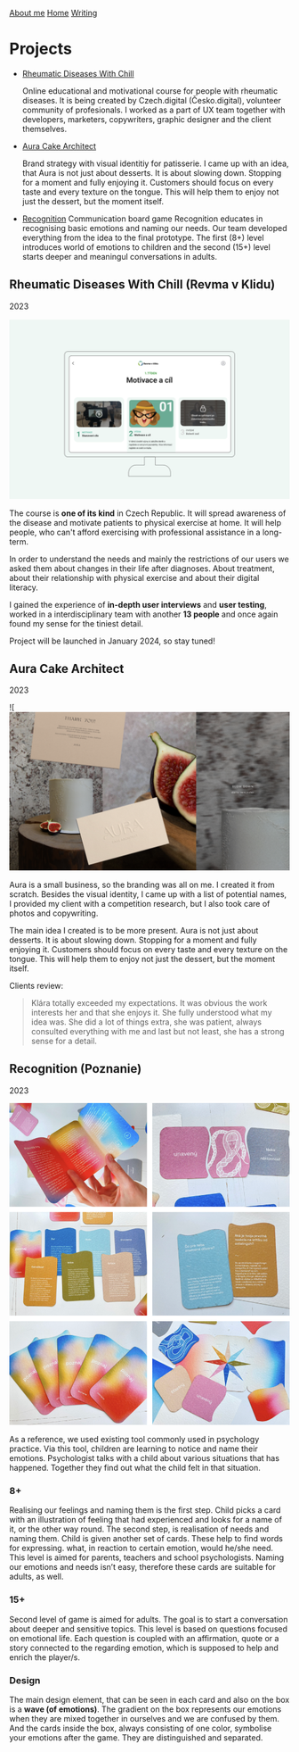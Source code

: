 [About me](../about.md)
  [Home](../index.md)
  [Writing](../writing/index.md)

 
 # Projects

- [Rheumatic Diseases With Chill](#rheumatic-diseases-with-chil-(revma-v-klidu))
  
  Online educational and motivational course for people with rheumatic diseases. It is being created by Czech.digital (Česko.digital), volunteer community of profesionals. I worked as a part of UX team together with developers, marketers, copywriters, graphic designer and the client themselves.

- [Aura Cake Architect](#aura-cake-architect)

  Brand strategy with visual identitiy for patisserie. I came up with an idea, that Aura is not just about desserts. It is about slowing down. Stopping for a moment and fully enjoying it. Customers should focus on every taste and every texture on the tongue. This will help them to  enjoy not just the dessert, but the moment itself.

- [Recognition](#recognition-(poznanie))
  Communication board game Recognition educates in recognising basic emotions and naming our needs. Our team developed everything from the idea to the final prototype. The first (8+) level introduces world of emotions to children and the second (15+) level starts deeper and meaningul conversations in adults.


## Rheumatic Diseases With Chill (Revma v Klidu)
2023

![Desktop screen displaying interface of the course. Prevailing colour is peaceful green. Course avatar is an ilustrated granny with big smile and huge glasses.](../img/revma-v-klidu.png)

The course is **one of its kind** in Czech Republic. It will spread awareness of the disease and motivate patients to physical exercise at home. It will help people, who can't afford exercising with professional assistance in a long-term.

In order to understand the needs and mainly the restrictions of our users we asked them about changes in their life after diagnoses. About treatment, about their relationship with physical exercise and about their digital literacy.

I gained the experience of **in-depth user interviews** and **user testing**, worked in a interdisciplinary team with another **13 people** and once again found my sense for the tiniest detail.

Project will be launched in January 2024, so stay tuned!

## Aura Cake Architect
2023

![![Showscreen. Three photos of gently textured white cake standing on tree stump. No decorations placed on cake, only one crossed fig fruit standing next to it. Peaceful atmosphere, japandi style. Creamy-beige business card in foreground.](../img/aura-cake-architect.png)

Aura is a small business, so the branding was all on me. I created it from scratch. Besides the visual identity, I came up with a list of potential names, I provided my client with a competition research, but I also took care of photos and copywriting.

The main idea I created is to be more present. Aura is not just about desserts. It is about slowing down. Stopping for a moment and fully enjoying it. Customers should focus on every taste and every texture on the tongue. This will help them to  enjoy not just the dessert, but the moment itself.

Clients review:
> Klára totally exceeded my expectations. It was obvious the work interests her and that she enjoys it. She fully understood what my idea was. She did a lot of things extra, she was patient,  always consulted everything with me and last but not least, she has a strong sense for a detail.

## Recognition (Poznanie)
2023

![!<--add alt text-->](../img/recognition.png)

As a reference, we used existing tool commonly used in psychology practice. Via this tool, children are learning to notice and name their emotions. Psychologist talks with a child about various situations that has happened. Together they find out what the child felt in that situation.

### 8+

Realising our feelings and naming them is the first step. Child picks a card with an illustration of feeling that had experienced and looks for a name of it, or the other way round. The second step, is realisation of needs and naming them. Child is given another set of cards. These help to find words for expressing. what, in reaction to certain emotion, would he/she need. This level is aimed for parents, teachers and school psychologists. Naming our emotions and needs isn’t easy, therefore these cards are suitable for adults, as well.

### 15+

Second level of game is aimed for adults. The goal is to start a conversation about deeper and sensitive topics. This level is based on questions focused on emotional life. Each question is coupled with an affirmation, quote or a story connected to the regarding emotion, which is supposed to help and enrich the player/s.

### Design

The main design element, that can be seen in each card and also on the box is a **wave (of emotions)**. The gradient on the box represents our emotions when they are mixed together in ourselves and we are confused by them. And the cards inside the box, always consisting of one color, symbolise your emotions after the game. They are distinguished and separated.
